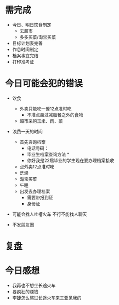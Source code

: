 # 需完成

* 今日、明日饮食制定
  * 去超市
  * 多多买菜/淘宝买菜
* 目标计划表完善
* 作息时间制定
* 档案事宜完结
* 打印准考证



# 今日可能会犯的错误

* 饮食

  * 外卖只能吃一餐12点准时吃
    * 不准点超过减脂餐之外的食物
  * 超市采购玉米、肉、菜

* 浪费一天的时间

  * 首先咨询档案
    * 电话号码：
    * 毕业生档案查询方法
      * 
    * 你好我是22届毕业的学生现在要办理档案接收
  * 点外卖12点准时吃
  * 洗澡
  * 淘宝买菜
  * 午睡
  * 出发去办理档案
    * 需要带报到证
    * 身份证

* 可能会找人吐槽火车 不行不能找人聊天

* 不发朋友圈

  





# 复盘











# 今日感想

* 我再也不想坐长途火车
* 要疯狂的赚钱
* 李婕怎么熬过长途火车来三亚见我的
